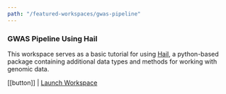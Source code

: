 ```yaml
---
path: "/featured-workspaces/gwas-pipeline"
---
```


### GWAS Pipeline Using Hail

This workspace serves as a basic tutorial for using [Hail](https://hail.is), a python-based package containing additional data types and methods for working with genomic data.

[[button]]
| [Launch Workspace](https://anvil.terra.bio/#workspaces/help-gatk/Hail-Notebook-Tutorials)
